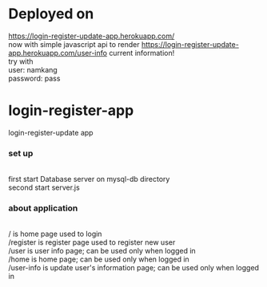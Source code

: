 # Deployed on
https://login-register-update-app.herokuapp.com/<br>
now with simple javascript api to render https://login-register-update-app.herokuapp.com/user-info current information!<br>
try with<br>
user: namkang<br>
password: pass
# login-register-app
login-register-update app<br>
<h3>set up</h3><br>
first start Database server on mysql-db directory<br>
second start server.js<br>
<h3> about application </h2><br>
/ is home page used to login<br>
/register is register page used to register new user<br>
/user is user info page; can be used only when logged in<br>
/home is home page; can be used only when logged in<br>
/user-info is update user's information page; can be used only when logged in<br>
